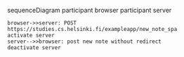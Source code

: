 sequenceDiagram
participant browser
participant server

    browser->>server: POST https://studies.cs.helsinki.fi/exampleapp/new_note_spa
    activate server
    server-->>browser: post new note without redirect
    deactivate server
